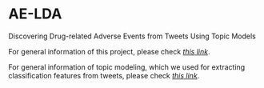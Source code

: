 AE-LDA
======

Discovering Drug-related Adverse Events from Tweets Using Topic Models

For general information of this project, please check *[this link](http://mengjunxie.org/ae-lda/AE-SNA-LDA.html)*.

For general information of topic modeling, which we used for extracting classification features from tweets, please check *[this link](http://mengjunxie.org/ae-lda/TopicModeling.html)*.


